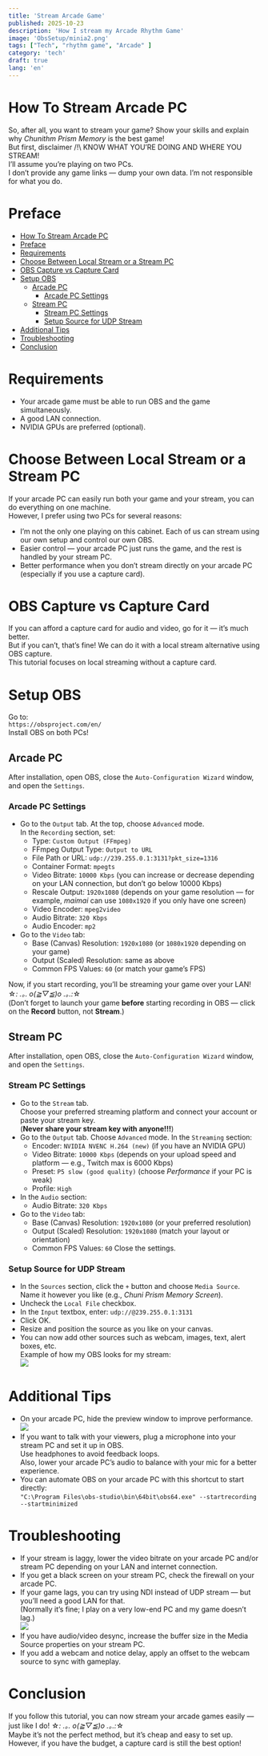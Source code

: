 ```yaml
---
title: 'Stream Arcade Game'
published: 2025-10-23
description: 'How I stream my Arcade Rhythm Game'
image: 'ObsSetup/minia2.png'
tags: ["Tech", "rhythm game", "Arcade" ]
category: 'tech'
draft: true 
lang: 'en'
---
```


# How To Stream Arcade PC
So, after all, you want to stream your game? Show your skills and explain why *Chunithm Prism Memory* is the best game!  
But first, disclaimer /!\ KNOW WHAT YOU’RE DOING AND WHERE YOU STREAM!  
I’ll assume you’re playing on two PCs.  
I don’t provide any game links — dump your own data. I’m not responsible for what you do.

# Preface
- [How To Stream Arcade PC](#how-to-stream-arcade-pc)
- [Preface](#preface)
- [Requirements](#requirements)
- [Choose Between Local Stream or a Stream PC](#choose-between-local-stream-or-a-stream-pc)
- [OBS Capture vs Capture Card](#obs-capture-vs-capture-card)
- [Setup OBS](#setup-obs)
  - [Arcade PC](#arcade-pc)
    - [Arcade PC Settings](#arcade-pc-settings)
  - [Stream PC](#stream-pc)
    - [Stream PC Settings](#stream-pc-settings)
    - [Setup Source for UDP Stream](#setup-source-for-udp-stream)
- [Additional Tips](#additional-tips)
- [Troubleshooting](#troubleshooting)
- [Conclusion](#conclusion)

# Requirements
- Your arcade game must be able to run OBS and the game simultaneously.
- A good LAN connection.
- NVIDIA GPUs are preferred (optional).

# Choose Between Local Stream or a Stream PC
If your arcade PC can easily run both your game and your stream, you can do everything on one machine.  
However, I prefer using two PCs for several reasons:
- I’m not the only one playing on this cabinet. Each of us can stream using our own setup and control our own OBS.
- Easier control — your arcade PC just runs the game, and the rest is handled by your stream PC.
- Better performance when you don’t stream directly on your arcade PC (especially if you use a capture card).

# OBS Capture vs Capture Card
If you can afford a capture card for audio and video, go for it — it’s much better.  
But if you can’t, that’s fine! We can do it with a local stream alternative using OBS capture.  
This tutorial focuses on local streaming without a capture card.

# Setup OBS
Go to:  
``https://obsproject.com/en/``  
Install OBS on both PCs!

## Arcade PC
After installation, open OBS, close the `Auto-Configuration Wizard` window, and open the `Settings`.

### Arcade PC Settings
- Go to the `Output` tab. At the top, choose `Advanced` mode.  
  In the `Recording` section, set:
    - Type: `Custom Output (FFmpeg)`
    - FFmpeg Output Type: `Output to URL`
    - File Path or URL: `udp://239.255.0.1:3131?pkt_size=1316`
    - Container Format: `mpegts`
    - Video Bitrate: `10000 Kbps` (you can increase or decrease depending on your LAN connection, but don’t go below 10000 Kbps)
    - Rescale Output: `1920x1080` (depends on your game resolution — for example, *maimai* can use `1080x1920` if you only have one screen)
    - Video Encoder: `mpeg2video`
    - Audio Bitrate: `320 Kbps`
    - Audio Encoder: `mp2`
- Go to the `Video` tab:
    - Base (Canvas) Resolution: `1920x1080` (or `1080x1920` depending on your game)
    - Output (Scaled) Resolution: same as above
    - Common FPS Values: `60` (or match your game’s FPS)

Now, if you start recording, you’ll be streaming your game over your LAN! ☆*: .｡. o(≧▽≦)o .｡.:*☆  
(Don’t forget to launch your game **before** starting recording in OBS — click on the **Record** button, not **Stream**.)

## Stream PC
After installation, open OBS, close the `Auto-Configuration Wizard` window, and open the `Settings`.

### Stream PC Settings
- Go to the `Stream` tab.  
  Choose your preferred streaming platform and connect your account or paste your stream key.  
  (**Never share your stream key with anyone!!!**)
- Go to the `Output` tab. Choose `Advanced` mode. In the `Streaming` section:
    - Encoder: `NVIDIA NVENC H.264 (new)` (if you have an NVIDIA GPU)
    - Video Bitrate: `10000 Kbps` (depends on your upload speed and platform — e.g., Twitch max is 6000 Kbps)
    - Preset: `P5 slow (good quality)` (choose *Performance* if your PC is weak)
    - Profile: `High`
- In the `Audio` section:
    - Audio Bitrate: `320 Kbps`
- Go to the `Video` tab:
    - Base (Canvas) Resolution: `1920x1080` (or your preferred resolution)
    - Output (Scaled) Resolution: `1920x1080` (match your layout or orientation)
    - Common FPS Values: `60`
Close the settings.

### Setup Source for UDP Stream
- In the `Sources` section, click the `+` button and choose `Media Source`. Name it however you like (e.g., *Chuni Prism Memory Screen*).
- Uncheck the `Local File` checkbox.
- In the `Input` textbox, enter: `udp://@239.255.0.1:3131`
- Click OK.
- Resize and position the source as you like on your canvas.
- You can now add other sources such as webcam, images, text, alert boxes, etc.  
Example of how my OBS looks for my stream:  
![](ObsSetup/Myobs.png)

# Additional Tips
- On your arcade PC, hide the preview window to improve performance.  
  ![](ObsSetup/hideP.png)
- If you want to talk with your viewers, plug a microphone into your stream PC and set it up in OBS.  
  Use headphones to avoid feedback loops.  
  Also, lower your arcade PC’s audio to balance with your mic for a better experience.
- You can automate OBS on your arcade PC with this shortcut to start directly:  
  `"C:\Program Files\obs-studio\bin\64bit\obs64.exe" --startrecording --startminimized`

# Troubleshooting
- If your stream is laggy, lower the video bitrate on your arcade PC and/or stream PC depending on your LAN and internet connection.
- If you get a black screen on your stream PC, check the firewall on your arcade PC.
- If your game lags, you can try using NDI instead of UDP stream — but you’ll need a good LAN for that.  
  (Normally it’s fine; I play on a very low-end PC and my game doesn’t lag.)  
  ![](ObsSetup/PC.png)
- If you have audio/video desync, increase the buffer size in the Media Source properties on your stream PC.
- If you add a webcam and notice delay, apply an offset to the webcam source to sync with gameplay.

# Conclusion
If you follow this tutorial, you can now stream your arcade games easily — just like I do! ☆*: .｡. o(≧▽≦)o .｡.:*☆  
Maybe it’s not the perfect method, but it’s cheap and easy to set up.  
However, if you have the budget, a capture card is still the best option!
